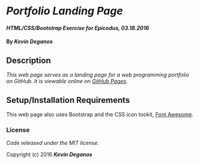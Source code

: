 # _Portfolio Landing Page_

#### _HTML/CSS/Bootstrap Exercise for Epicodus, 03.18.2016_

#### By _Kevin Deganos_

## Description

_This web page serves as a landing page for a web programming portfolio on GitHub. It is viewable online on [GitHub Pages](https://kdeganos.github.io/portfolio)._

## Setup/Installation Requirements

This web page also uses Bootstrap and the CSS icon tookit, [Font Awesome](https://fortawesome.github.io/Font-Awesome/).

### License

*Code released under the MIT license.*

Copyright (c) 2016 **_Kevin Deganos_**
